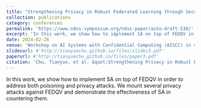 ```yaml
---
title: "Strengthening Privacy in Robust Federated Learning through Secure Aggregation"
collection: publications
category: conferences
permalink: 'https://www.ndss-symposium.org/ndss-paper/auto-draft-536/'
excerpt: 'In this work, we show how to implement SA on top of FEDQV in order to address both poisoning and privacy attacks. We mount several privacy attacks against FEDQV and demonstrate the effectiveness of SA in countering them.'
date: 2024-02-26
venue: 'Workshop on AI Systems with Confidential Computing (AISCC) in conjunction with NDSS'
slidesurl: #'http://tianyuechu.github.io/files/slides3.pdf'
paperurl: #'http://tianyuechu.github.io/files/paper3.pdf'
citation: 'Chu, Tianyue, et al. &quot;Strengthening Privacy in Robust Federated Learning through Secure Aggregation.&quot; <i>Workshop on AI Systems with Confidential Computing (AISCC) in conjunction with NDSS</i>. San Diego, California, USA, February 26, 2024.'
---
```

In this work, we show how to implement SA on top of FEDQV in order to address both poisoning and privacy attacks. We mount several privacy attacks against FEDQV and demonstrate the effectiveness of SA in countering them.

